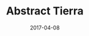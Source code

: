 ---
title: Abstract Tierra
date: '2017-04-08'
thumb_image: images/mar-2yo/abstract-tierra.jpg
thumb_image_alt: Abstract Tierra
image: images/mar-2yo/abstract-tierra.jpg
image_alt: Abstract Tierra
template: project
---	